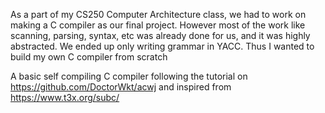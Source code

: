 As a part of my CS250 Computer Architecture class, we had to work on making a C compiler as our final project. However most of the work like scanning, parsing, syntax, etc was already done for us, and it was highly abstracted. We ended up only writing grammar in YACC. Thus I wanted to build my own C compiler from scratch 

A basic self compiling C compiler following the tutorial on https://github.com/DoctorWkt/acwj and inspired from https://www.t3x.org/subc/
